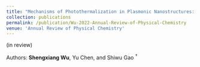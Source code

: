 ```yaml
---
title: "Mechanisms of Photothermalization in Plasmonic Nanostructures: Insights into the Steady State"
collection: publications
permalink: /publication/Wu-2022-Annual-Review-of-Physical-Chemistry
venue: 'Annual Review of Physical Chemistry'
---
```

(in review)

Authors: **Shengxiang Wu**, Yu Chen, and Shiwu Gao $^\dagger$
